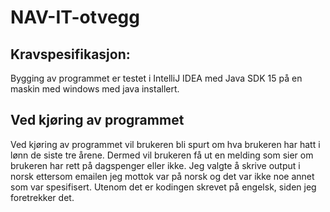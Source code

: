 # NAV-IT-otvegg

## Kravspesifikasjon: <br />
Bygging av programmet er testet i IntelliJ IDEA med Java SDK 15 på en maskin med windows med java installert.


## Ved kjøring av programmet <br />
Ved kjøring av programmet vil brukeren bli spurt om hva brukeren har hatt i lønn de siste tre årene. Dermed vil brukeren få ut en melding som sier om brukeren har rett på dagspenger eller ikke. 
Jeg valgte å skrive output i norsk ettersom emailen jeg mottok var på norsk og det var ikke noe annet som var spesifisert. Utenom det er kodingen skrevet på engelsk, siden jeg foretrekker det.
